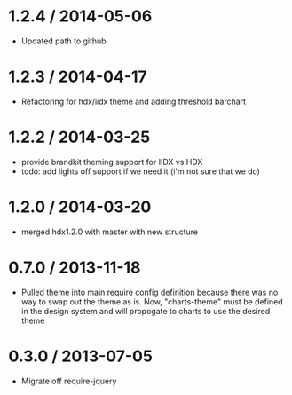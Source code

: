 1.2.4 / 2014-05-06
==================
* Updated path to github

1.2.3 / 2014-04-17
==================
* Refactoring for hdx/iidx theme and adding threshold barchart


1.2.2 / 2014-03-25
==================
* provide brandkit theming support for IIDX vs HDX
* todo: add lights off support if we need it (i'm not sure that we do)


1.2.0 / 2014-03-20
==================
* merged hdx1.2.0 with master with new structure

0.7.0 / 2013-11-18
==================
* Pulled theme into main require config definition because there was no way to swap out the theme as is. Now, "charts-theme" must be defined in
  the design system and will propogate to charts to use the desired theme


0.3.0 / 2013-07-05
==================
* Migrate off require-jquery


